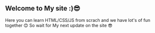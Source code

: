 ## Welcome to My site :)😎

Here you can learn HTML/CSS/JS from scrach and we have lot's of fun together 😊
So wait for My next update on the site 😎
